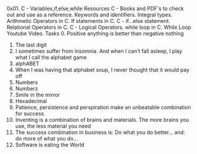 0x01. C - Variables,if,else,while
Resources
C - Books and PDF's to check out and use as a reference.
Keywords and identifiers.
Integral types.
Arithmetic Operators in C.
If statements in C.
C - if...else statement.
Relational Operators in C.
C - Logical Operators.
while loop in C.
While Loop Youtube Video.
Tasks
0. Positive anything is better than negative nothing
1. The last digit
2. I sometimes suffer from insomnia. And when I can't fall asleep, I play what I call the alphabet game
3. alphABET
4. When I was having that alphabet soup, I never thought that it would pay off
5. Numbers
6. Numberz
7. Smile in the mirror
8. Hexadecimal
9. Patience, persistence and perspiration make an unbeatable combination for success
10. Inventing is a combination of brains and materials. The more brains you use, the less material you need
11. The success combination in business is: Do what you do better... and: do more of what you do...
12. Software is eating the World
